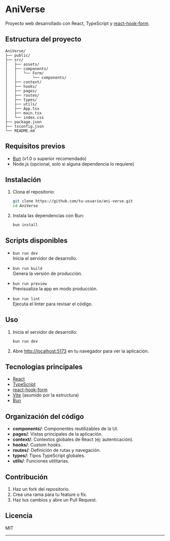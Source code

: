 # AniVerse

Proyecto web desarrollado con React, TypeScript y [react-hook-form](https://react-hook-form.com/).

## Estructura del proyecto

```
AniVerse/
├── public/
├── src/
│   ├── assets/
│   ├── components/
│   │   └── Form/
│   │       └── components/
│   ├── context/
│   ├── hooks/
│   ├── pages/
│   ├── routes/
│   ├── types/
│   ├── utils/
│   ├── App.tsx
│   ├── main.tsx
│   └── index.css
├── package.json
├── tsconfig.json
└── README.md
```

## Requisitos previos

- [Bun](https://bun.sh/) (v1.0 o superior recomendado)
- Node.js (opcional, solo si alguna dependencia lo requiere)

## Instalación

1. Clona el repositorio:
   ```bash
   git clone https://github.com/tu-usuario/ani-verse.git
   cd AniVerse
   ```

2. Instala las dependencias con Bun:
   ```bash
   bun install
   ```

## Scripts disponibles

- `bun run dev`  
  Inicia el servidor de desarrollo.

- `bun run build`  
  Genera la versión de producción.

- `bun run preview`  
  Previsualiza la app en modo producción.

- `bun run lint`  
  Ejecuta el linter para revisar el código.

## Uso

1. Inicia el servidor de desarrollo:
   ```bash
   bun run dev
   ```

2. Abre [http://localhost:5173](http://localhost:5173) en tu navegador para ver la aplicación.

## Tecnologías principales

- [React](https://react.dev/)
- [TypeScript](https://www.typescriptlang.org/)
- [react-hook-form](https://react-hook-form.com/)
- [Vite](https://vitejs.dev/) (asumido por la estructura)
- [Bun](https://bun.sh/)

## Organización del código

- **components/**: Componentes reutilizables de la UI.
- **pages/**: Vistas principales de la aplicación.
- **context/**: Contextos globales de React (ej: autenticación).
- **hooks/**: Custom hooks.
- **routes/**: Definición de rutas y navegación.
- **types/**: Tipos TypeScript globales.
- **utils/**: Funciones utilitarias.

## Contribución

1. Haz un fork del repositorio.
2. Crea una rama para tu feature o fix.
3. Haz tus cambios y abre un Pull Request.

## Licencia

MIT

---